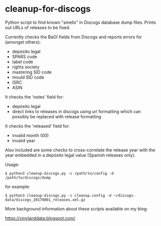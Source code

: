 # cleanup-for-discogs

Python script to find known "smells" in Discogs database dump files. Prints out URLs of releases to be fixed.

Currently checks the BaOI fields from Discogs and reports errors for (amongst others):

* depósito legal
* SPARS code
* label code
* rights society
* mastering SID code
* mould SID code
* ISRC
* ASIN

It checks the 'notes' field for:

* depósito legal
* direct links to releases in discogs using url formatting which can possibly be replaced with release formatting

It checks the 'released' field for:

* invalid month (00)
* invalid year

Also included are some checks to cross-correlate the release year with the year embedded in a depósito legal value (Spanish releases only).

Usage:

    $ python3 cleanup-discogs.py -c /path/to/config -d /path/to/discogs/dump

for example:

    $ python3 cleanup-discogs.py -c cleanup.config -d ~/discogs-data/discogs_20170801_releases.xml.gz

More background information about these scripts available on my blog:

https://vinylanddata.blogspot.com/
